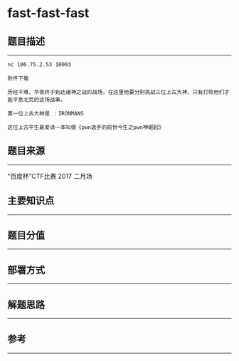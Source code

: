 # fast-fast-fast

## 题目描述
---
```
nc 106.75.2.53 10003

附件下载

历经千难，华夜终于到达诸神之战的战场，在这里他要分别挑战三位上古大神，只有打败他们才能平息北荒的这场战事。

第一位上古大神是 ：IRONMANS

这位上古平生最爱读一本叫做《pwn选手的前世今生之pwn神崛起》
```

## 题目来源
---
“百度杯”CTF比赛 2017 二月场

## 主要知识点
---


## 题目分值
---


## 部署方式
---


## 解题思路
---


## 参考
---
